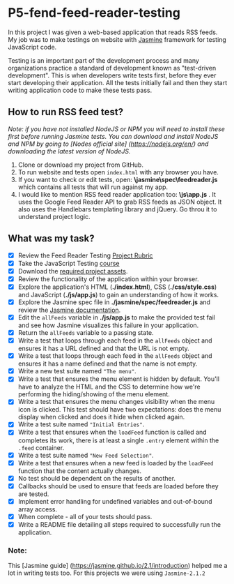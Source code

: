 # P5-fend-feed-reader-testing

In this project I was given a web-based application that reads RSS feeds. My job was to make testings on website with [Jasmine](http://jasmine.github.io/) framework for testing JavaScript code.

Testing is an important part of the development process and many organizations practice a standard of development known as "test-driven development". This is when developers write tests first, before they ever start developing their application. All the tests initially fail and then they start writing application code to make these tests pass.

## How to run RSS feed test?

_Note: if you have not installed NodeJS or NPM you will need to install these first before running Jasmine tests. 
You can download and install NodeJS and NPM by going to [Nodes official site] (https://nodejs.org/en/) and downloading the latest version of NodeJS._
1. Clone or download my project from GitHub.
2. To run website and tests open `index.html` with any browser you have.
3. If you want to check or edit tests, open: **\jasmine\spec\feedreader.js** which contains all tests that will run against my app.
4. I would like to mention RSS feed reader application too: **\js\app.js** . It uses the Google Feed Reader API to grab RSS feeds as JSON object. It also uses the Handlebars templating library and jQuery. Go throu it to understand project logic.

## What was my task?

- [x] Review the Feed Reader Testing [Project Rubric](https://review.udacity.com/#!/projects/3442558598/rubric)
- [x] Take the JavaScript Testing [course](https://www.udacity.com/course/ud549)
- [x] Download the [required project assets](http://github.com/udacity/frontend-nanodegree-feedreader).
- [x] Review the functionality of the application within your browser.
- [x] Explore the application's HTML (**./index.html**), CSS (**./css/style.css**) and JavaScript (**./js/app.js**) to gain an understanding of how it works.
- [x] Explore the Jasmine spec file in **./jasmine/spec/feedreader.js** and review the [Jasmine documentation](http://jasmine.github.io).
- [x] Edit the `allFeeds` variable in **./js/app.js** to make the provided test fail and see how Jasmine visualizes this failure in your application.
- [x] Return the `allFeeds` variable to a passing state.
- [x] Write a test that loops through each feed in the `allFeeds` object and ensures it has a URL defined and that the URL is not empty.
- [x] Write a test that loops through each feed in the `allFeeds` object and ensures it has a name defined and that the name is not empty.
- [x] Write a new test suite named `"The menu"`.
- [x] Write a test that ensures the menu element is hidden by default. You'll have to analyze the HTML and the CSS to determine how we're performing the hiding/showing of the menu element.
- [x] Write a test that ensures the menu changes visibility when the menu icon is clicked. This test should have two expectations: does the menu display when clicked and does it hide when clicked again.
- [x] Write a test suite named `"Initial Entries"`.
- [x] Write a test that ensures when the `loadFeed` function is called and completes its work, there is at least a single `.entry` element within the `.feed` container.
- [x] Write a test suite named `"New Feed Selection"`.
- [x] Write a test that ensures when a new feed is loaded by the `loadFeed` function that the content actually changes.
- [x] No test should be dependent on the results of another.
- [x] Callbacks should be used to ensure that feeds are loaded before they are tested.
- [x] Implement error handling for undefined variables and out-of-bound array access.
- [x] When complete - all of your tests should pass. 
- [x] Write a README file detailing all steps required to successfully run the application. 

### Note:
This [Jasmine guide] (https://jasmine.github.io/2.1/introduction) helped me a lot in writing tests too. 
For this projects we were using `Jasmine-2.1.2`
